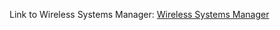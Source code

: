 Link to Wireless Systems Manager: [Wireless Systems Manager](https://en-us.sennheiser.com/service-support-services-wireless-systems-manager)
